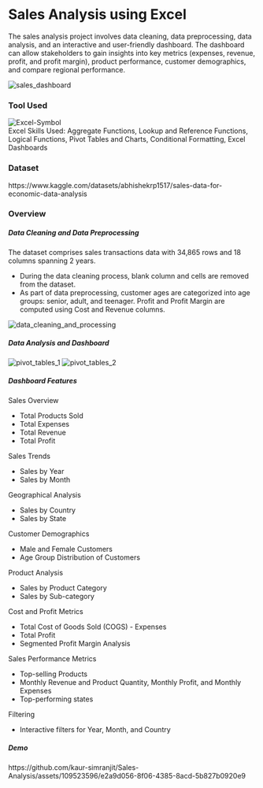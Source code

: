<h1>Sales Analysis using Excel</h1> 
<p>The sales analysis project involves data cleaning, data preprocessing, data analysis, and an interactive and user-friendly dashboard. The dashboard can allow stakeholders to gain insights into key metrics (expenses, revenue, profit, and profit margin), product performance, customer demographics, and compare regional performance.</p>

![sales_dashboard](https://github.com/kaur-simranjit/Sales-Analysis/assets/109523596/aca62998-0ab7-42c5-8862-d5838a8100ff)
<h3>Tool Used</h3>

![Excel-Symbol](https://github.com/kaur-simranjit/Sales-Analysis/assets/109523596/120a302f-f068-4678-a30e-81c314070a95)
<br>
Excel Skills Used: Aggregate Functions, Lookup and Reference Functions, Logical Functions, Pivot Tables and Charts, Conditional Formatting, Excel Dashboards

<h3>Dataset</h3>
https://www.kaggle.com/datasets/abhishekrp1517/sales-data-for-economic-data-analysis

<h3>Overview</h3>
<h5>Data Cleaning and Data Preprocessing</h5>
The dataset comprises sales transactions data with 34,865 rows and 18 columns spanning 2 years.
<ul style="list-style-type:disc">
  <li>During the data cleaning process, blank column and cells are removed from the dataset. </li>
  <li>As part of data preprocessing, customer ages are categorized into age groups: senior, adult, and teenager. Profit and Profit Margin are computed using Cost and Revenue columns.</li>
</ul>

![data_cleaning_and_processing](https://github.com/kaur-simranjit/Sales-Analysis/assets/109523596/070bad10-bb0f-4174-ba1e-57de084a4b12)

<h5>Data Analysis and Dashboard</h5>

![pivot_tables_1](https://github.com/kaur-simranjit/Sales-Analysis/assets/109523596/e90e1af7-2b08-4dd3-970d-e188d7883b2a)
![pivot_tables_2](https://github.com/kaur-simranjit/Sales-Analysis/assets/109523596/69e62539-9b87-429c-a28d-dbd3e390f193)

<h5>Dashboard Features</h5>
Sales Overview
<ul style="list-style-type:disc">
  <li>Total Products Sold</li>
  <li>Total Expenses</li>
  <li>Total Revenue</li>
  <li>Total Profit</li>
  </ul>
Sales Trends
<ul style="list-style-type:disc">
  <li>Sales by Year</li>
  <li>Sales by Month</li>
  </ul>
Geographical Analysis
<ul style="list-style-type:disc">
  <li>Sales by Country</li>
  <li>Sales by State</li>
  </ul>
Customer Demographics
<ul style="list-style-type:disc">
  <li>Male and Female Customers</li>
  <li>Age Group Distribution of Customers</li>
  </ul>
Product Analysis
<ul style="list-style-type:disc">
  <li>Sales by Product Category</li>
  <li>Sales by Sub-category</li>
  </ul>
Cost and Profit Metrics
<ul style="list-style-type:disc">
  <li>Total Cost of Goods Sold (COGS) - Expenses</li>
  <li>Total Profit</li>
  <li>Segmented Profit Margin Analysis</li>
  </ul>
Sales Performance Metrics
<ul style="list-style-type:disc">
  <li>Top-selling Products</li>
  <li>Monthly Revenue and Product Quantity, Monthly Profit, and Monthly Expenses</li>
  <li>Top-performing states</li>
  </ul>
Filtering
<ul style="list-style-type:disc">
  <li>Interactive filters for Year, Month, and Country</li>
  </ul>

<h5>Demo</h5>
https://github.com/kaur-simranjit/Sales-Analysis/assets/109523596/e2a9d056-8f06-4385-8acd-5b827b0920e9
